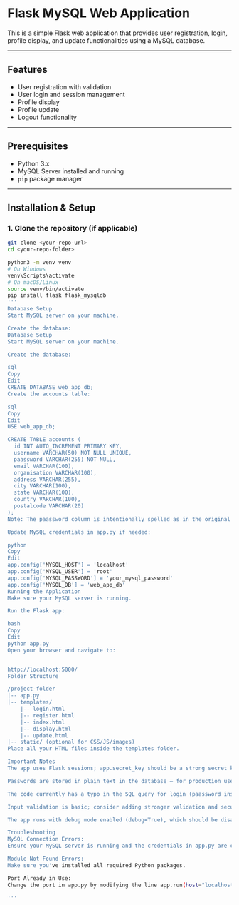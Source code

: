 # Flask MySQL Web Application

This is a simple Flask web application that provides user registration, login, profile display, and update functionalities using a MySQL database.

---

## Features

- User registration with validation
- User login and session management
- Profile display
- Profile update
- Logout functionality

---

## Prerequisites

- Python 3.x
- MySQL Server installed and running
- `pip` package manager

---

## Installation & Setup

### 1. Clone the repository (if applicable)

```bash
git clone <your-repo-url>
cd <your-repo-folder>

python3 -m venv venv
# On Windows
venv\Scripts\activate
# On macOS/Linux
source venv/bin/activate
pip install flask flask_mysqldb
'''
Database Setup
Start MySQL server on your machine.

Create the database:
Database Setup
Start MySQL server on your machine.

Create the database:

sql
Copy
Edit
CREATE DATABASE web_app_db;
Create the accounts table:

sql
Copy
Edit
USE web_app_db;

CREATE TABLE accounts (
  id INT AUTO_INCREMENT PRIMARY KEY,
  username VARCHAR(50) NOT NULL UNIQUE,
  paassword VARCHAR(255) NOT NULL,
  email VARCHAR(100),
  organisation VARCHAR(100),
  address VARCHAR(255),
  city VARCHAR(100),
  state VARCHAR(100),
  country VARCHAR(100),
  postalcode VARCHAR(20)
);
Note: The paassword column is intentionally spelled as in the original code but should ideally be password. Adjust the code or database accordingly for consistency.

Update MySQL credentials in app.py if needed:

python
Copy
Edit
app.config['MYSQL_HOST'] = 'localhost'
app.config['MYSQL_USER'] = 'root'
app.config['MYSQL_PASSWORD'] = 'your_mysql_password'
app.config['MYSQL_DB'] = 'web_app_db'
Running the Application
Make sure your MySQL server is running.

Run the Flask app:

bash
Copy
Edit
python app.py
Open your browser and navigate to:


http://localhost:5000/
Folder Structure

/project-folder
|-- app.py
|-- templates/
    |-- login.html
    |-- register.html
    |-- index.html
    |-- display.html
    |-- update.html
|-- static/ (optional for CSS/JS/images)
Place all your HTML files inside the templates folder.

Important Notes
The app uses Flask sessions; app.secret_key should be a strong secret key in production.

Passwords are stored in plain text in the database — for production use, hash passwords securely!

The code currently has a typo in the SQL query for login (paassword instead of password) which must be fixed.

Input validation is basic; consider adding stronger validation and security measures.

The app runs with debug mode enabled (debug=True), which should be disabled in production.

Troubleshooting
MySQL Connection Errors:
Ensure your MySQL server is running and the credentials in app.py are correct.

Module Not Found Errors:
Make sure you've installed all required Python packages.

Port Already in Use:
Change the port in app.py by modifying the line app.run(host="localhost", port=5000, debug=True).

'''